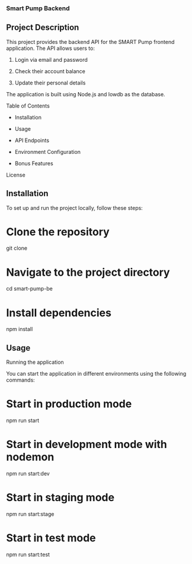 ### Smart Pump Backend

## Project Description

This project provides the backend API for the SMART Pump frontend application. The API allows users to:

1.  Login via email and password

2.  Check their account balance

3.  Update their personal details

The application is built using Node.js and lowdb as the database.

Table of Contents

*  Installation

*  Usage

*  API Endpoints

*  Environment Configuration

*  Bonus Features

License

## Installation

To set up and run the project locally, follow these steps:

# Clone the repository
git clone <repo-url>

# Navigate to the project directory
cd smart-pump-be

# Install dependencies
npm install

## Usage

Running the application

You can start the application in different environments using the following commands:
# Start in production mode
npm run start

# Start in development mode with nodemon
npm run start:dev

# Start in staging mode
npm run start:stage

# Start in test mode
npm run start:test